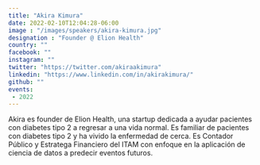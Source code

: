 ```yaml
---
title: "Akira Kimura"
date: 2022-02-10T12:04:28-06:00
image : "/images/speakers/akira-kimura.jpg"
designation : "Founder @ Elion Health"
country: ""
facebook: ""
instagram: ""
twitter: "https://twitter.com/akiraakimura"
linkedin: "https://www.linkedin.com/in/akirakimura/"
github: ""
events:
 - 2022
---
```


Akira es founder de Elion Health, una startup dedicada a ayudar pacientes con diabetes tipo 2 a regresar a una vida normal. Es familiar de pacientes con diabetes tipo 2 y ha vivido la enfermedad de cerca. Es Contador Público y Estratega Financiero del ITAM con enfoque en la aplicación de ciencia de datos a predecir eventos futuros.